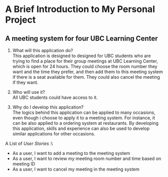 # A Brief Introduction to My Personal Project

## A meeting system for four UBC Learning Center

1. What will this application do?\
This application is designed to designed for UBC students who are trying to 
find a place for their group meetings at UBC Learning Center, which is open for 
24 hours. They could choose the room number they want and the time 
they prefer, and then add them to this meeting system if there 
is a seat available for them. They could also cancel the meeting if they want.

2. Who will use it?\
All UBC students could have access to it.

3. Why do I develop this application?\
The logics behind this application can be applied to many occasions, 
even though i choose to apply it to a meeting system. For instance, it 
can be also applied to a ordering system at restaurants. By developing 
this application, skills and experience can also be used to develop similar 
applications for other occasions.



A List of *User Stories* :\
- As a user, I want to add a meeting to the meeting system
- As a user, I want to review my meeting room number and time based on
meeting ID
- As a user, I want to cancel my meeting in the meeting system



